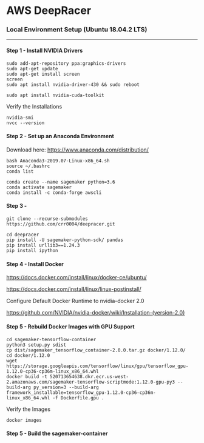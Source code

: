 # AWS DeepRacer

### Local Environment Setup (Ubuntu 18.04.2 LTS)

---

#### Step 1 - Install NVIDIA Drivers

```
sudo add-apt-repository ppa:graphics-drivers
sudo apt-get update
sudo apt-get install screen
screen
sudo apt install nvidia-driver-430 && sudo reboot 
```

```
sudo apt install nvidia-cuda-toolkit
```


Verify the Installations
```
nvidia-smi
nvcc --version
```

#### Step 2 - Set up an Anaconda Environment

Download here: https://www.anaconda.com/distribution/

```
bash Anaconda3-2019.07-Linux-x86_64.sh
source ~/.bashrc
conda list
```
```
conda create --name sagemaker python=3.6
conda activate sagemaker
conda install -c conda-forge awscli 
```

#### Step 3 - 

```
git clone --recurse-submodules https://github.com/crr0004/deepracer.git
```

```
cd deepracer
pip install -U sagemaker-python-sdk/ pandas 
pip install urllib3==1.24.3
pip install ipython
```

#### Step 4 - Install Docker

https://docs.docker.com/install/linux/docker-ce/ubuntu/

https://docs.docker.com/install/linux/linux-postinstall/


Configure Default Docker Runtime to nvidia-docker 2.0

https://github.com/NVIDIA/nvidia-docker/wiki/Installation-(version-2.0)


#### Step 5 - Rebuild Docker Images with GPU Support

```
cd sagemaker-tensorflow-container
python3 setup.py sdist
cp dist/sagemaker_tensorflow_container-2.0.0.tar.gz docker/1.12.0/
cd docker/1.12.0
wget https://storage.googleapis.com/tensorflow/linux/gpu/tensorflow_gpu-1.12.0-cp36-cp36m-linux_x86_64.whl
docker build -t 520713654638.dkr.ecr.us-west-2.amazonaws.com/sagemaker-tensorflow-scriptmode:1.12.0-gpu-py3 --build-arg py_version=3 --build-arg framework_installable=tensorflow_gpu-1.12.0-cp36-cp36m-linux_x86_64.whl -f Dockerfile.gpu .
```

Verify the Images

```
docker images
```

#### Step 5 - Build the sagemaker-container



